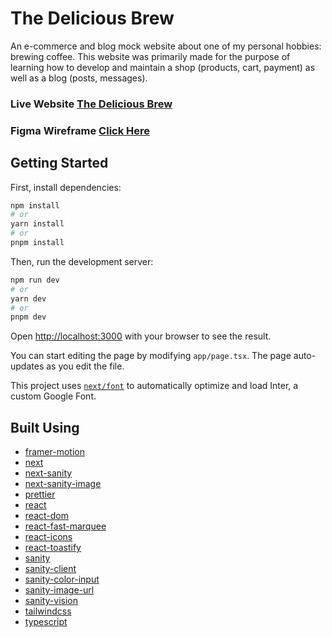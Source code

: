 # The Delicious Brew
An e-commerce and blog mock website about one of my personal hobbies: brewing coffee. This website was primarily made for the purpose of learning how to develop and maintain a shop (products, cart, payment) as well as a blog (posts, messages).

### Live Website [The Delicious Brew](https://thedeliciousbrew.vercel.app/)
### Figma Wireframe [Click Here](https://www.figma.com/file/LfO2K6hXItikkrtOXn9K2P/delicious-brew?type=design&node-id=0%3A1&mode=design&t=P67gMuzhEQWCtZg7-1)

## Getting Started

First, install dependencies:

```bash
npm install
# or
yarn install
# or
pnpm install
```
Then, run the development server:

```bash
npm run dev
# or
yarn dev
# or
pnpm dev
```

Open [http://localhost:3000](http://localhost:3000) with your browser to see the result.

You can start editing the page by modifying `app/page.tsx`. The page auto-updates as you edit the file.

This project uses [`next/font`](https://nextjs.org/docs/basic-features/font-optimization) to automatically optimize and load Inter, a custom Google Font.


## Built Using

- [framer-motion](https://www.npmjs.com/package/framer-motion)
- [next](https://www.npmjs.com/package/next)
- [next-sanity](https://www.npmjs.com/package/next-sanity)
- [next-sanity-image](https://www.npmjs.com/package/next-sanity-image)
- [prettier](https://www.npmjs.com/package/prettier)
- [react](https://www.npmjs.com/package/react)
- [react-dom](https://www.npmjs.com/package/react-dom)
- [react-fast-marquee](https://www.npmjs.com/package/react-fast-marquee)
- [react-icons](https://www.npmjs.com/package/react-icons)
- [react-toastify](https://www.npmjs.com/package/react-toastify)
- [sanity](https://www.npmjs.com/package/sanity)
- [sanity-client](https://www.npmjs.com/package/@sanity/client)
- [sanity-color-input](https://www.npmjs.com/package/@sanity/color-input)
- [sanity-image-url](https://www.npmjs.com/package/@sanity/image-url)
- [sanity-vision](https://www.npmjs.com/package/@sanity/vision)
- [tailwindcss](https://www.npmjs.com/package/tailwindcss)
- [typescript](https://www.npmjs.com/package/typescript)
